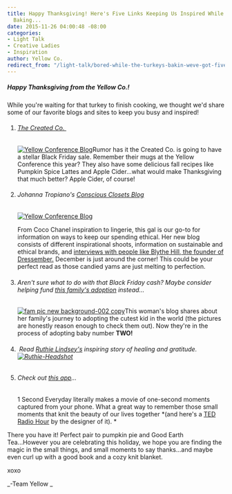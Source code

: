 ```yaml
---
title: Happy Thanksgiving! Here's Five Links Keeping Us Inspired While the Pie is
  Baking...
date: 2015-11-26 04:00:48 -08:00
categories:
- Light Talk
- Creative Ladies
- Inspiration
author: Yellow Co.
redirect_from: "/light-talk/bored-while-the-turkeys-bakin-weve-got-five-inspirational-links-to-share-with-you/"
---
```


##### Happy Thanksgiving from the Yellow Co.!

While you're waiting for that turkey to finish cooking, we thought we'd share some of our favorite blogs and sites to keep you busy and inspired!

1. ###### [The Created Co. ](http://thecreated.co/blogs/news)

   [![Yellow Conference Blog](https://yellow-blog-images.imgix.net/2015/11/IMG_5353.jpg)](https://yellow-blog-images.imgix.net/2015/11/IMG_5353.jpg)Rumor has it the Created Co. is going to have a stellar Black Friday sale. Remember their mugs at the Yellow Conference this year? They also have some delicious fall recipes like Pumpkin Spice Lattes and Apple Cider...what would make Thanksgiving that much better? Apple Cider, of course!

2. ###### Johanna Tropiano's [Conscious Closets Blog](http://www.consciousclosets.co/)

   [![Yellow Conference Blog](https://yellow-blog-images.imgix.net/2015/11/BotanicaWorkshop_for_ConsciousClosets-01.jpg)](https://yellow-blog-images.imgix.net/2015/11/BotanicaWorkshop_for_ConsciousClosets-01.jpg)

   From Coco Chanel inspiration to lingerie, this gal is our go-to for information on ways to keep our spending ethical. Her new blog consists of different inspirational shoots, information on sustainable and ethical brands, and [interviews with people like Blythe Hill, the founder of Dressember.](http://www.consciousclosets.co/blog/2015/10/27/conscious-closets-and-blythe-hill) December is just around the corner! This could be your perfect read as those candied yams are just melting to perfection.

3. ###### Aren't sure what to do with that Black Friday cash? Maybe consider helping fund [this family's adoption](http://www.melinda-ann.com/search/label/Our%20House) instead...

   [![fam pic new background-002 copy](https://yellow-blog-images.imgix.net/2015/11/fam-pic-new-background-002-copy.jpg)](https://yellow-blog-images.imgix.net/2015/11/fam-pic-new-background-002-copy.jpg)This woman's blog shares about her family's journey to adopting the cutest kid in the world (the pictures are honestly reason enough to check them out). Now they're in the process of adopting baby number **TWO!**

4. ######  Read [Ruthie Lindsey's](http://www.ruthielindsey.com/hello/) inspiring story of healing and gratitude. [![Ruthie-Headshot](https://yellow-blog-images.imgix.net/2015/11/Ruthie-Headshot.jpg)](https://yellow-blog-images.imgix.net/2015/11/Ruthie-Headshot.jpg)

5. ###### Check out [this app](http://www.1secondeveryday.com/)...

   1 Second Everyday literally makes a movie of one-second moments captured from your phone. What a great way to remember those small moments that knit the beauty of our lives together *(and here's a [TED Radio Hour](http://www.npr.org/2015/06/19/414973612/can-you-remember-your-life-one-second-at-a-time) by the designer of it). *

There you have it! Perfect pair to pumpkin pie and Good Earth Tea...However you are celebrating this holiday, we hope you are finding the magic in the small things, and small moments to say thanks...and maybe even curl up with a good book and a cozy knit blanket.

xoxo

_-Team Yellow _
